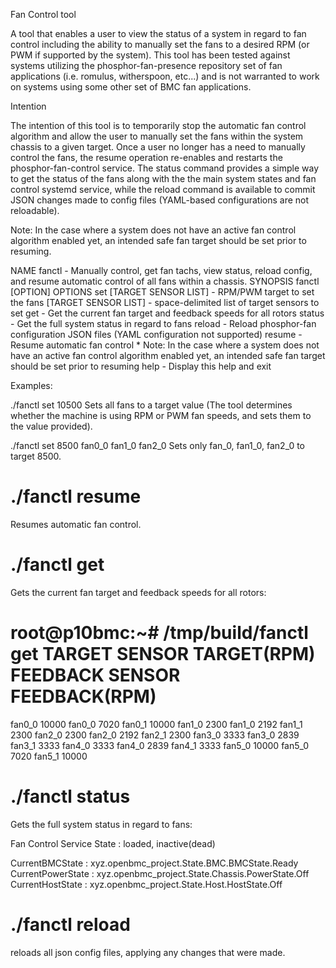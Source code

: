Fan Control tool

A tool that enables a user to view the status of a system in regard to fan control including the ability to manually set the fans to a desired RPM (or PWM if supported by the system). This tool has been tested against systems utilizing the phosphor-fan-presence repository set of fan applications (i.e. romulus, witherspoon, etc...) and is not warranted to work on systems using some other set of BMC fan applications.

Intention

The intention of this tool is to temporarily stop the automatic fan control algorithm and allow the user to manually set the fans within the system chassis to a given target. Once a user no longer has a need to manually control the fans, the resume operation re-enables and restarts the phosphor-fan-control service. The status command provides a simple way to get the status of the fans along with the the main system states and fan control systemd service, while the reload command is available to commit JSON changes made to config files (YAML-based configurations are not reloadable).

Note: In the case where a system does not have an active fan control algorithm enabled yet, an intended safe fan target should be set prior to resuming.

NAME
    fanctl - Manually control, get fan tachs, view status, reload config,
             and resume automatic control of all fans within a chassis.
SYNOPSIS
    fanctl [OPTION]
OPTIONS
  set <TARGET> [TARGET SENSOR LIST]
      <TARGET>
          - RPM/PWM target to set the fans
      [TARGET SENSOR LIST]
          - space-delimited list of target sensors to set
  get
      - Get the current fan target and feedback speeds for all rotors
  status
      - Get the full system status in regard to fans
  reload
      - Reload phosphor-fan configuration JSON files (YAML configuration not supported)
  resume
      - Resume automatic fan control
      * Note: In the case where a system does not have an active fan control
          algorithm enabled yet, an intended safe fan target should be set
          prior to resuming
  help
      - Display this help and exit

Examples:

./fanctl set 10500
Sets all fans to a target value (The tool determines whether the machine is using RPM or PWM fan speeds, and sets them to the value provided). 

./fanctl set 8500 fan0_0 fan1_0 fan2_0
Sets only fan_0, fan1_0, fan2_0 to target 8500.

# ./fanctl resume
Resumes automatic fan control.

# ./fanctl get
Gets the current fan target and feedback speeds for all rotors:

root@p10bmc:~# /tmp/build/fanctl get
TARGET SENSOR    TARGET(RPM)   FEEDBACK SENSOR    FEEDBACK(RPM)
===============================================================
fan0_0             10000            fan0_0            7020
                                    fan0_1           10000
fan1_0              2300            fan1_0            2192
                                    fan1_1            2300
fan2_0              2300            fan2_0            2192
                                    fan2_1            2300
fan3_0              3333            fan3_0            2839
                                    fan3_1            3333
fan4_0              3333            fan4_0            2839
                                    fan4_1            3333
fan5_0             10000            fan5_0            7020
                                    fan5_1           10000


# ./fanctl status
Gets the full system status in regard to fans:

Fan Control Service State   : loaded, inactive(dead)

CurrentBMCState     : xyz.openbmc_project.State.BMC.BMCState.Ready
CurrentPowerState   : xyz.openbmc_project.State.Chassis.PowerState.Off
CurrentHostState    : xyz.openbmc_project.State.Host.HostState.Off

# ./fanctl reload
reloads all json config files, applying any changes that were made.

